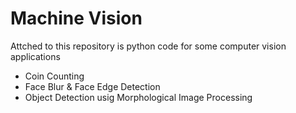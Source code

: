 # Machine Vision
Attched to this repository is python code for some computer vision applications
- Coin Counting
- Face Blur & Face Edge Detection
- Object Detection usig Morphological Image Processing
